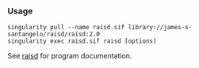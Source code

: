 ### Usage

```
singularity pull --name raisd.sif library://james-s-santangelo/raisd/raisd:2.0
singularity exec raisd.sif raisd [options]
```

See [raisd](https://github.com/alachins/raisd) for program documentation.
